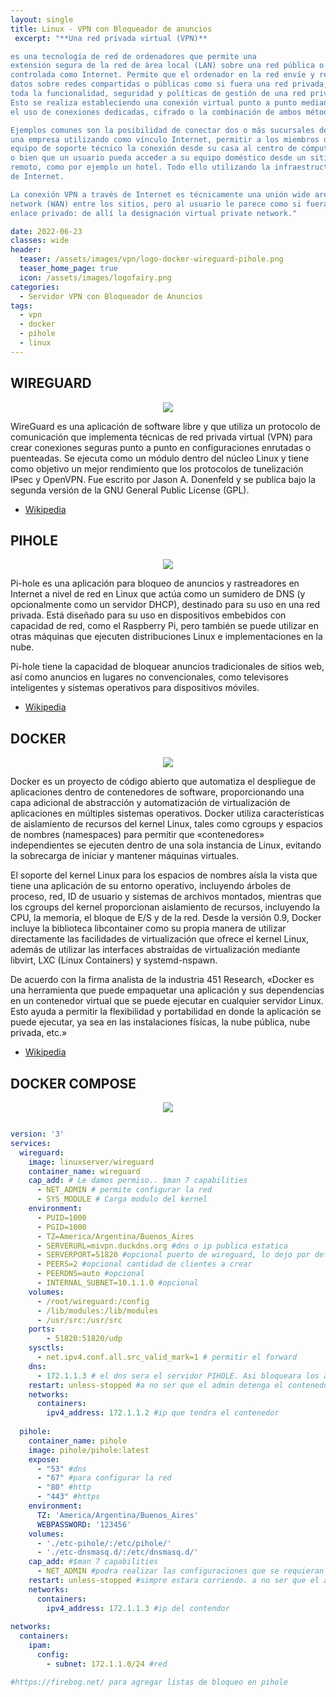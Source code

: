```yaml
---
layout: single
title: Linux - VPN con Bloqueador de anuncios
 excerpt: "**Una red privada virtual (VPN)**

es una tecnología de red de ordenadores que permite una 
extensión segura de la red de área local (LAN) sobre una red pública o no 
controlada como Internet. Permite que el ordenador en la red envíe y reciba 
datos sobre redes compartidas o públicas como si fuera una red privada, con 
toda la funcionalidad, seguridad y políticas de gestión de una red privada.
Esto se realiza estableciendo una conexión virtual punto a punto mediante
el uso de conexiones dedicadas, cifrado o la combinación de ambos métodos.

Ejemplos comunes son la posibilidad de conectar dos o más sucursales de 
una empresa utilizando como vínculo Internet, permitir a los miembros del
equipo de soporte técnico la conexión desde su casa al centro de cómputo 
o bien que un usuario pueda acceder a su equipo doméstico desde un sitio 
remoto, como por ejemplo un hotel. Todo ello utilizando la infraestructura 
de Internet.

La conexión VPN a través de Internet es técnicamente una unión wide area 
network (WAN) entre los sitios, pero al usuario le parece como si fuera un 
enlace privado: de allí la designación virtual private network."

date: 2022-06-23
classes: wide
header:
  teaser: /assets/images/vpn/logo-docker-wireguard-pihole.png
  teaser_home_page: true
  icon: /assets/images/logofairy.png
categories:
  - Servidor VPN con Bloqueador de Anuncios
tags:  
  - vpn
  - docker
  - pihole
  - linux
---
```


## WIREGUARD

<p align="center">
<img src="/assets/images/vpn/wireguard.jpg">
</p>

WireGuard es una aplicación de software libre y que utiliza un protocolo de 
comunicación que implementa técnicas de red privada virtual (VPN)
para crear conexiones seguras punto a punto en configuraciones enrutadas o 
puenteadas. Se ejecuta como un módulo dentro del núcleo Linux y tiene como 
objetivo un mejor rendimiento que los protocolos de tunelización IPsec y 
OpenVPN. Fue escrito por Jason A. Donenfeld y se publica bajo la segunda 
versión de la GNU General Public License (GPL). 

- [Wikipedia](https://es.wikipedia.org/wiki/WireGuard)

## PIHOLE

<p align="center">
<img src="/assets/images/vpn/pi-hole_logo.png">
</p>


Pi-hole es una aplicación para bloqueo de anuncios y rastreadores en Internet
a nivel de red en Linux que actúa como un sumidero de DNS (y opcionalmente 
como un servidor DHCP), destinado para su uso en una red privada. Está diseñado 
para su uso en dispositivos embebidos con capacidad de red, como el Raspberry 
Pi, pero también se puede utilizar en otras máquinas que ejecuten distribuciones 
Linux e implementaciones en la nube.

Pi-hole tiene la capacidad de bloquear anuncios tradicionales de sitios web, 
así como anuncios en lugares no convencionales, como televisores inteligentes 
y sistemas operativos para dispositivos móviles.


- [Wikipedia](https://es.wikipedia.org/wiki/Pi-hole)

## DOCKER


<p align="center">
<img src="/assets/images/vpn/docker_container_engine_logo.png">
</p>


Docker es un proyecto de código abierto que automatiza el despliegue de 
aplicaciones dentro de contenedores de software, proporcionando una capa 
adicional de abstracción y automatización de virtualización de aplicaciones 
en múltiples sistemas operativos. Docker utiliza características de 
aislamiento de recursos del kernel Linux, tales como cgroups y espacios de 
nombres (namespaces) para permitir que «contenedores» independientes se 
ejecuten dentro de una sola instancia de Linux, evitando la sobrecarga de 
iniciar y mantener máquinas virtuales.

El soporte del kernel Linux para los espacios de nombres aísla la vista que 
tiene una aplicación de su entorno operativo, incluyendo árboles de proceso, 
red, ID de usuario y sistemas de archivos montados, mientras que los cgroups 
del kernel proporcionan aislamiento de recursos, incluyendo la CPU, la memoria, 
el bloque de E/S y de la red. Desde la versión 0.9, Docker incluye la 
biblioteca libcontainer como su propia manera de utilizar directamente las 
facilidades de virtualización que ofrece el kernel Linux, además de utilizar 
las interfaces abstraídas de virtualización mediante libvirt, LXC 
(Linux Containers) y systemd-nspawn.

De acuerdo con la firma analista de la industria 451 Research, 
«Docker es una herramienta que puede empaquetar una aplicación y sus 
dependencias en un contenedor virtual que se puede ejecutar en cualquier 
servidor Linux. Esto ayuda a permitir la flexibilidad y portabilidad en donde 
la aplicación se puede ejecutar, ya sea en las instalaciones físicas, la nube 
pública, nube privada, etc.»

- [Wikipedia](HTTPS://ES.WIKIPEDIA.ORG/WIKI/DOCKER_(SOFTWARE))


## DOCKER COMPOSE


<p align="center">
<img src="/assets/images/vpn/docker-wireguard-pihole.png">
</p>


```yaml

version: '3'
services:
  wireguard:
    image: linuxserver/wireguard
    container_name: wireguard
    cap_add: # Le damos permiso.. $man 7 capabilities
      - NET_ADMIN # permite configurar la red
      - SYS_MODULE # Carga modulo del kernel
    environment:
      - PUID=1000
      - PGID=1000
      - TZ=America/Argentina/Buenos_Aires
      - SERVERURL=mivpn.duckdns.org #dns o ip publica estatica
      - SERVERPORT=51820 #opcional puerto de wireguard, lo dejo por defecto
      - PEERS=2 #opcional cantidad de clientes a crear
      - PEERDNS=auto #opcional
      - INTERNAL_SUBNET=10.1.1.0 #opcional
    volumes:
      - /root/wireguard:/config
      - /lib/modules:/lib/modules
      - /usr/src:/usr/src
    ports:
        - 51820:51820/udp
    sysctls:
      - net.ipv4.conf.all.src_valid_mark=1 # permitir el forward
    dns:
      - 172.1.1.3 # el dns sera el servidor PIHOLE. Asi bloqueara los anuncios
    restart: unless-stopped #a no ser que el admin detenga el contenedor por cualquier cosa que se detenga, se iniciara de nuevo
    networks:
      containers:
        ipv4_address: 172.1.1.2 #ip que tendra el contenedor 
 
  pihole:
    container_name: pihole
    image: pihole/pihole:latest
    expose:
      - "53" #dns
      - "67" #para configurar la red
      - "80" #http
      - "443" #https
    environment:
      TZ: 'America/Argentina/Buenos_Aires'
      WEBPASSWORD: '123456'
    volumes:
      - './etc-pihole/:/etc/pihole/'
      - './etc-dnsmasq.d/:/etc/dnsmasq.d/'
    cap_add: #$man 7 capabilities
      - NET_ADMIN #podra realizar las configuraciones que se requieran en el contenedor
    restart: unless-stopped #simpre estara corriendo. a no ser que el admin lo detenga
    networks:
      containers:
        ipv4_address: 172.1.1.3 #ip del contendor
 
networks:
  containers:
    ipam:
      config:
        - subnet: 172.1.1.0/24 #red 

#https://firebog.net/ para agregar listas de bloqueo en pihole

```
